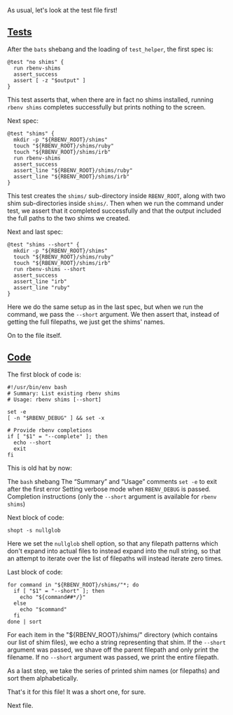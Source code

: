 As usual, let's look at the test file first!

## [Tests](https://github.com/rbenv/rbenv/blob/c4395e58201966d9f90c12bd6b7342e389e7a4cb/test/shims.bats)

After the `bats` shebang and the loading of `test_helper`, the first spec is:

```
@test "no shims" {
  run rbenv-shims
  assert_success
  assert [ -z "$output" ]
}
```

This test asserts that, when there are in fact no shims installed, running `rbenv shims` completes successfully but prints nothing to the screen.

Next spec:

```
@test "shims" {
  mkdir -p "${RBENV_ROOT}/shims"
  touch "${RBENV_ROOT}/shims/ruby"
  touch "${RBENV_ROOT}/shims/irb"
  run rbenv-shims
  assert_success
  assert_line "${RBENV_ROOT}/shims/ruby"
  assert_line "${RBENV_ROOT}/shims/irb"
}
```

This test creates the `shims/` sub-directory inside `RBENV_ROOT`, along with two shim sub-directories inside `shims/`.  Then when we run the command under test, we assert that it completed successfully and that the output included the full paths to the two shims we created.

Next and last spec:

```
@test "shims --short" {
  mkdir -p "${RBENV_ROOT}/shims"
  touch "${RBENV_ROOT}/shims/ruby"
  touch "${RBENV_ROOT}/shims/irb"
  run rbenv-shims --short
  assert_success
  assert_line "irb"
  assert_line "ruby"
}
```

Here we do the same setup as in the last spec, but when we run the command, we pass the `--short` argument.  We then assert that, instead of getting the full filepaths, we just get the shims' names.

On to the file itself.

## [Code](https://github.com/rbenv/rbenv/blob/c4395e58201966d9f90c12bd6b7342e389e7a4cb/libexec/rbenv-shims)

The first block of code is:

```
#!/usr/bin/env bash
# Summary: List existing rbenv shims
# Usage: rbenv shims [--short]

set -e
[ -n "$RBENV_DEBUG" ] && set -x

# Provide rbenv completions
if [ "$1" = "--complete" ]; then
  echo --short
  exit
fi
```

This is old hat by now:

The `bash` shebang
The “Summary” and “Usage” comments
`set -e` to exit after the first error
Setting verbose mode when `RBENV_DEBUG` is passed.
Completion instructions (only the `--short` argument is available for `rbenv shims`)

Next block of code:

```
shopt -s nullglob
```

Here we set the `nullglob` shell option, so that any filepath patterns which don't expand into actual files to instead expand into the null string, so that an attempt to iterate over the list of filepaths will instead iterate zero times.

Last block of code:

```
for command in "${RBENV_ROOT}/shims/"*; do
  if [ "$1" = "--short" ]; then
    echo "${command##*/}"
  else
    echo "$command"
  fi
done | sort
```

For each item in the "${RBENV_ROOT}/shims/" directory (which contains our list of shim files), we echo a string representing that shim.  If the `--short` argument was passed, we shave off the parent filepath and only print the filename.  If no `--short` argument was passed, we print the entire filepath.

As a last step, we take the series of printed shim names (or filepaths) and sort them alphabetically.

That's it for this file!  It was a short one, for sure.

Next file.
